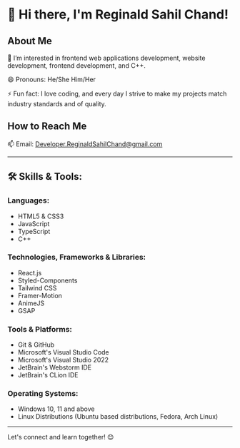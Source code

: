 # 👋 Hi there, I'm Reginald Sahil Chand!

## About Me
👀 I’m interested in frontend web applications development, website development, frontend development, and C++.

😄 Pronouns: He/She Him/Her

⚡ Fun fact: I love coding, and every day I strive to make my projects match industry standards and of quality.

## How to Reach Me
📫 Email: Developer.ReginaldSahilChand@gmail.com

---

## 🛠️ Skills & Tools:

### Languages:
- HTML5 & CSS3
- JavaScript
- TypeScript
- C++

### Technologies, Frameworks & Libraries:
- React.js
- Styled-Components
- Tailwind CSS
- Framer-Motion
- AnimeJS
- GSAP

### Tools & Platforms:
- Git & GitHub
- Microsoft's Visual Studio Code
- Microsoft's Visual Studio 2022
- JetBrain's Webstorm IDE
- JetBrain's CLion IDE

### Operating Systems:
- Windows 10, 11 and above
- Linux Distributions (Ubuntu based distributions, Fedora, Arch Linux)

---

Let's connect and learn together! 😊
